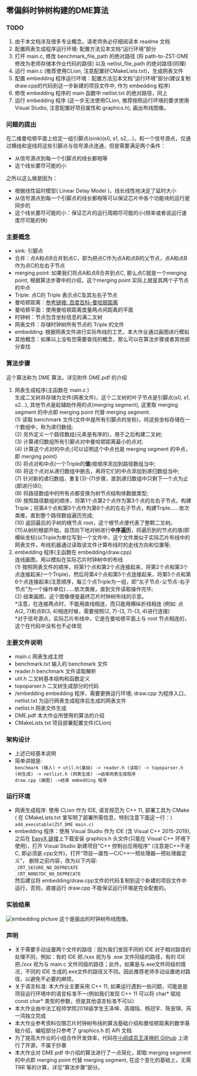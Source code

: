 零偏斜时钟树构建的DME算法
---
### TODO
1. 由于本文档涉及很多专业概念，请老师务必仔细阅读本 readme 文档
2. 配置网表生成程序运行环境: 配置方法见本文档“运行环境”部分
3. 打开 main.c, 修改 benchmark_file_path 的绝对路径 (将 path-to-ZST-DME 修改为老师存储本作业代码的路径) 以及 netlist_file_path 的绝对路径(同理)
4. 运行 main.c (推荐使用CLion, 注意配置好CMakeLists.txt)，生成网表文件
5. 配置 embedding 程序运行环境：配置方法见本文档“运行环境”部分(建议复制draw.cpp的代码到这一步新建的项目文件中, 作为 embedding 程序)
6. 修改 embedding 程序的 main 函数中 netlist.txt 的绝对路径，同上
7. 运行 embedding 程序 (这一步无法使用CLion, 推荐按照运行环境的要求使用 Visual Studio, 注意配置好项目属性和 graphics.h), 画出布线图像。

### 问题的提出
在二维曼哈顿平面上给定一组引脚点(sink)(s0, s1, s2,...)，和一个信号源点，仅通过横线和竖线将这些引脚点与信号源点连通，但是需要满足两个条件：
- 从信号源点到每一个引脚点的线长都相等
- 这个线长要尽可能的小

之所以这么做是因为：
- 根据线性延时模型( Linear Delay Model )，线长线性地决定了延时大小
- 从信号源点到每一个引脚点的线长都相等可以保证芯片中各个功能块的运行是同步的
- 这个线长要尽可能的小：保证芯片的运行周期尽可能的小(频率或者说运行速度尽可能的快)

### 主要概念
- sink: 引脚点
- 合并：点A和点B合并到点C，即为把点C作为点A和点B的父节点，点A和点B作为点C的左右子节点
- merging point: 如果我们将点A和点B合并到点C, 那么点C就是一个merging point, 根据算法步骤中的介绍，这个merging point 实际上就是其两个子节点的中点
- Triple: 点C的 Triple 表示点C及其左右子节点
- 曼哈顿距离：[参考链接: 百度百科-曼哈顿距离](https://baike.baidu.com/item/%E6%9B%BC%E5%93%88%E9%A1%BF%E8%B7%9D%E7%A6%BB/743092?fr=aladdin)
- 曼哈顿平面：使用曼哈顿距离度量两点间距离的平面
- 时钟树：节点包含坐标信息的满二叉树
- 网表文件：存储时钟树所有节点的 Triple 的文件
- embedding: 根据网表文件进行实际布线的工艺，本大作业通过画图进行模拟
- 其他概念：如果以上没有您需要查找的概念，那么可以在算法步骤或者其他部分查找

### 算法步骤
这个算法称为 DME 算法，详见附件 DME.pdf 的介绍
1. 网表生成程序(主函数在 main.c )<br> 
生成二叉树并存储为文件(网表文件)，这个二叉树的叶子节点是引脚点(s0, s1, s2...), 其他节点是起辅助作用的点(merging segment), 这里取 merging segment 的中点即 merging point 代替 merging segment.<br>
(1) 读取 benchmark 文件(文件中是所有引脚点的坐标)，将这些坐标存储在一个数组中，称为递归数组;<br>
(2) 另外定义一个路径数组(元素是有序的)，用于之后构建二叉树;<br>
(3) 计算递归数组所有引脚点对中曼哈顿距离最小的点对;<br>
(4) 计算这个点对的中点;(可以证明这个中点也是 merging segment 的中点，即 merging point)<br>
(5) 将点对和中点(一个Triple的**值**)按顺序添加到路径数组当中;<br>
(6) 将这个点对从递归数组中删去，再将它们的中点添加到递归数组当中;<br>
(7) 针对新的递归数组，重复(3)-(7)步骤，直到递归数组中只剩下一个点为止(即进行(8));<br>
(8) 将路径数组中的所有点都变换为树节点结构体数据类型;<br>
(9) 按照路径数组的顺序，将第1个点第2个点作为第3个点的左右子节点，构建Triple；将第4个点和第5个点作为第6个点的左右子节点，构建Triple......依次类推，直到整个路径数组遍历完成;<br>
(10) 返回最后的子树的根节点 root，这个根节点便代表了整颗二叉树。<br>
(11)从树的根部开始，自顶向下地对树进行**中序遍历**，将遍历到的节点的值(即横纵坐标)以Triple为单位写到一个文件中，这个文件类似于实际芯片布线中的网表文件，布线机器通过读取该文件计算布线时的走线方向和位置等;<br>
2. embedding 程序(主函数在 embedding/draw.cpp) <br>
连线画图，用以模拟在实际芯片时钟树中的布线<br>
(1) 按照网表文件的顺序，将第1个点和第2个点连接起来，将第2个点和第3个点连接起来(一个Triple)，然后将第4个点和第5个点连接起来，将第5个点和第6个点连接起来(注意顺序，每三个点Triple为一组，即"左子节点-父节点-右子节点"为一个操作单位)......依次类推，直到文件读取操作完毕;<br>
(2) 结束画图，这个图像便是最终芯片时钟树布线的示意。<br>
*注意，在连接两点时，不能用直线相连，而只能用横纵折线相连 (例如: 点A(2, 7)和点B(3, 4)相连时候，需要按照(2, 7)-(3, 7)-(3, 4)进行连接)<br>
*对于信号源点，实际芯片布线中，它是在曼哈顿平面上与 root 节点相连的，这个在代码中没有也不必体现

### 主要文件说明
- main.c 网表生成主控 
- benchmark.txt 输入的 benchmark 文件
- reader.h benchmark 文件读取解析
- util.h 二叉树基本结构和函数定义
- topoparser.h 二叉树生成部分的代码
- /embedding embedding 程序，需要更换运行环境; draw.cpp 为程序入口，netlist.txt 为运行网表生成程序后生成的网表文件
- netlist.h 网表文件生成
- DME.pdf 本大作业所使用的算法的介绍
- CMakeLists.txt 项目部署配置文件(CLion)


### 架构设计
- 上述已经基本说明
- 简单讲就是: <br>
``
benchmark (输入) + util.h(基础) -> reader.h (读取) -> topoparser.h (树生成) -> netlist.h (网表生成) ->结束网表生成程序
``      
``
draw.cpp (画图) ->结束 embedding 程序
``

### 运行环境
- 网表生成程序: 使用 CLion 作为 IDE, 语言规范为 C++ 11, 部署工具为 CMake ( 在 CMakeLists.txt 里写明了部署所需信息，特别注意下面这一行：)  
``add_executable(ZST_DME main.c)``
- embedding 程序：使用 Visual Studio 作为 IDE (含 Visual C++ 2015-2019), 之后在 [EasyX 链接](http://www.easyx.cn/downloads/)上下载安装 graphics.h 头文件(只能在 Visual C++ 环境下使用)，打开 Visual Studio 新建项目"C++ 控制台应用程序" (注意是C++不是C, 即必须是.cpp文件)，打开“项目—属性—C/C++—预处理器—预处理器定义”， 删除之前内容，改为以下内容:<br>
``_CRT_SECURE_NO_DEPRECATE``  
``_CRT_NONSTDC_NO_DEPRECATE``  
然后建议将 embedding/draw.cpp文件的代码复制到这个新建的项目文件中运行，否则，直接运行 draw.cpp 不能保证运行环境是完全配套的。

### 实验结果
![embedding picture](http://a1.qpic.cn/psc?/05f296b7-f920-4499-af25-b1090ac6d0d1/4KbNA3H1osI2VUAtoM9GOuAux2Vp4zBPd.qyPSH3*NMcExc1n.Ag0Yc6bD*2GbKS.AD8LkynUKcx*F20L*CGbQ!!/c&ek=1&kp=1&pt=0&bo=vgO4A74DuAMRADc!&tl=1&tm=1593594000&sce=0-12-12&rf=0-18)
这个是画出的时钟树布线图像。

### 声明
- 关于需要手动设置两个文件的路径：因为我们发现不同的 IDE 对于相对路径的处理不同，例如：有的 IDE 把./xxx 视为与 .exe 文件同级的路径，有的 IDE 把./xxx 视为与 main.c 文件同级的路径；此外，如果是与.exe文件同级的情况，不同的 IDE 生成的.exe文件的路径又不同。因此推荐老师手动设置绝对路径，以避免不必要的麻烦。
- 关于语言标准: 本大作业主要采用 C++ 11, 如果运行遇到一些问题，可能是是项目运行环境中的语言标准不一(例如我们发现 C++ 11 可以将 char* 赋给 const char* 类型的参数，但是其他语言标准不可以)
- 本大作业由中法工程师学院2018级学生王泽坤、高翊恒、杨冠宇、陈安琪、芮一鸿独立完成
- 本大作业参考资料仅限芯片时钟树布线的算法基础介绍和曼哈顿距离的数学基础介绍，编程部分只参考了 graphics.h 的 API 文档
- 为了提高大作业的小组合作开发效率，代码在[小组成员王泽坤的 Github](https://github.com/ZenMoore/ZST-DME) 上进行了开源，不属于抄袭
- 本大作业对 DME.pdf 中介绍的算法进行了一点简化，即取 merging segment 的中点即 merging point 代替 merging segment, 在这个变化的基础上，无需 TRR 等的计算，详见“算法步骤”部分。